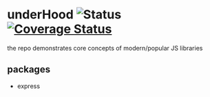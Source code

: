 # underHood ![Status](https://travis-ci.com/eLeontev/underHood.svg?branch=master) [![Coverage Status](https://coveralls.io/repos/github/eLeontev/underHood/badge.svg?branch=linter)](https://coveralls.io/github/eLeontev/underHood?branch=linter)

the repo demonstrates core concepts of modern/popular JS libraries

## packages

-   express
